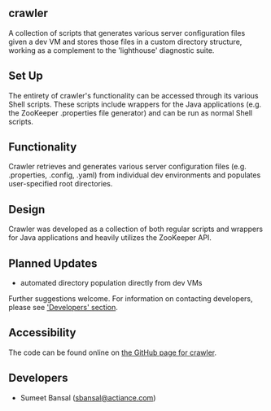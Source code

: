 ## crawler
A collection of scripts that generates various server configuration files given a dev VM and stores those files in a custom directory structure, working as a complement to the 'lighthouse' diagnostic suite.

## Set Up
The entirety of crawler's functionality can be accessed through its various Shell scripts. These scripts include wrappers for the Java applications (e.g. the ZooKeeper .properties file generator) and can be run as normal Shell scripts.

## Functionality
Crawler retrieves and generates various server configuration files (e.g. .properties, .config, .yaml) from individual dev environments and populates user-specified root directories.

## Design
Crawler was developed as a collection of both regular scripts and wrappers for Java applications and heavily utilizes the ZooKeeper API.

<!---
### Generating Directories
Crawler works with the ZooKeeper API to generate full .properties files for all fabrics within a given dev environment. It generates a directory for the given dev environment within the root directory, and then, given a path within ZooKeeper to follow, it creates nested directories for each fabric within that ZooKeeper path. Within those fabric directories, it creates another directory named `common`, under which the .properties files can be found for each fabric. Furthermore, certain branches can be excepted from the general `server.properties` file for readability--these excepted branches are then given their own file named `server.<branch>.properties`. Detailed usage statements can be found in the application help pages, but as an example, this command creates a directory `dev` within `C:/Users/user/root` and populates it with the fabrics found within `/alcatrazproperties/2.5` of the host IP `127.0.0.1`:

```
~$ java -jar ADS_v1.1.jar zk generate 127.0.0.1 /alcatrazproperties/2.5 C:/Users/user/root dev blacklist purge
generated .properties file(s) for fabric1
generated .properties file(s) for fabric2
generated .properties file(s) for fabric3
``` 

For each fabric within that environment, the command will then create some file `root/dev/fabric/server.properties` and, if there is a `blacklist` branch but no `purge` branches within the fabric, the command will additionally create a file `root/dev/fabric/server.blacklist.properties`.

-->

## Planned Updates
- automated directory population directly from dev VMs
	
Further suggestions welcome. For information on contacting developers, please see ['Developers' section](#developers).

## Accessibility
The code can be found online on [the GitHub page for crawler](https://github.com/sbansal21/crawler).

## Developers
+ Sumeet Bansal (sbansal@actiance.com)
